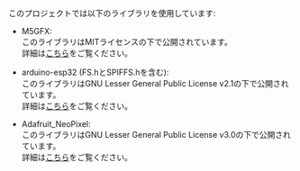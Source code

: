 このプロジェクトでは以下のライブラリを使用しています:

- M5GFX:  
  このライブラリはMITライセンスの下で公開されています。  
  詳細は[こちら](https://github.com/m5stack/M5GFX/blob/master/LICENSE)をご覧ください。  

- arduino-esp32 (FS.hとSPIFFS.hを含む):  
  このライブラリはGNU Lesser General Public License v2.1の下で公開されています。  
  詳細は[こちら](https://github.com/espressif/arduino-esp32/blob/master/LICENSE.md)をご覧ください。  

- Adafruit_NeoPixel:  
  このライブラリはGNU Lesser General Public License v3.0の下で公開されています。  
  詳細は[こちら](https://github.com/adafruit/Adafruit_NeoPixel/blob/master/COPYING)をご覧ください。  
